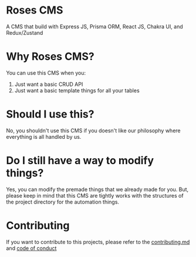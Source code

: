 # Roses CMS

A CMS that build with Express JS, Prisma ORM, React JS, Chakra UI, and Redux/Zustand

# Why Roses CMS?

You can use this CMS when you:

1. Just want a basic CRUD API
1. Just want a basic template things for all your tables

# Should I use this?

No, you shouldn't use this CMS if you doesn't like our philosophy where everything is all handled by us.

# Do I still have a way to modify things?

Yes, you can modify the premade things that we already made for you. But, please keep in mind that this CMS are tightly works with the structures of the project directory for the automation things.

# Contributing

If you want to contribute to this projects, please refer to the [contributing.md](./CONTRIBUTING.md) and [code of conduct](https://github.com/krsbx/roses-cms/wiki/Code-of-Conduct)
